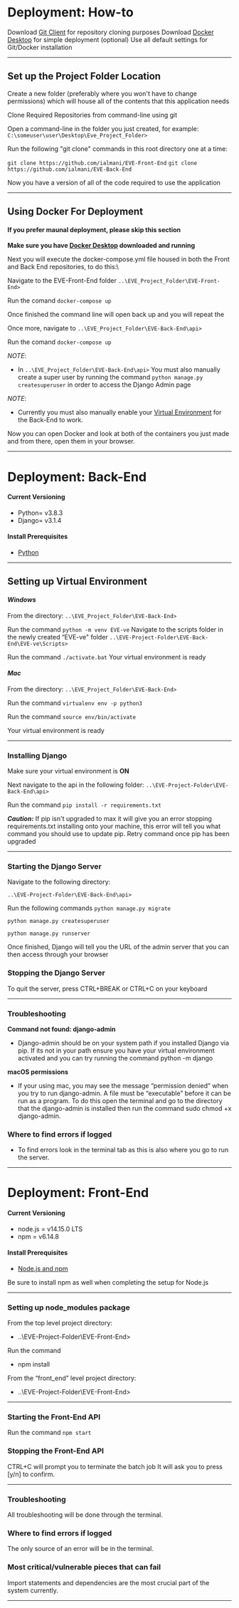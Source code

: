 # Deployment: How-to

Download [Git Client](https://git-scm.com/downloads) for repository cloning purposes
Download [Docker Desktop](https://www.docker.com/products/docker-desktop) for simple deployment (optional)
Use all default settings for Git/Docker installation
___
## Set up the Project Folder Location
Create a new folder (preferably where you won't have to change permissions) which will house all of the contents that this application needs

Clone Required Repositories from command-line using git

Open a command-line in the folder you just created, for example:
``` C:\someuser\user\Desktop\Eve_Project_Folder> ```

Run the following "git clone" commands in this root directory one at a time:

```git clone https://github.com/ialmani/EVE-Front-End```
```git clone https://github.com/ialmani/EVE-Back-End```

Now you have a version of all of the code required to use the application
___
## Using Docker For Deployment 
#### **If you prefer maunal deployment, please skip this section**

**Make sure you have [Docker Desktop](https://www.docker.com/products/docker-desktop) downloaded and running**

Next you will execute the docker-compose.yml file housed in both the Front and Back End repositories, to do this:\

Navigate to the EVE-Front-End folder 
```..\EVE_Project_Folder\EVE-Front-End>```

Run the comand
```docker-compose up```

Once finished the command line will open back up and you will repeat the 

Once more, navigate to 
```..\EVE_Project_Folder\EVE-Back-End\api>```

Run the comand
```docker-compose up```

*NOTE*: 
- In ```..\EVE_Project_Folder\EVE-Back-End\api>``` You must also manually create a super user by running the command 
```python manage.py createsuperuser``` 
in order to access the Django Admin page

*NOTE*: 
- Currently you must also manually enable your [Virtual Environment](https://github.com/ialmani/EVE/blob/master/Documentation/Deployment.md#setting-up-virtual-environment) for the Back-End to work.

Now you can open Docker and look at both of the containers you just made and from there, open them in your browser.
___
# Deployment: Back-End

#### **Current Versioning**
- Python= v3.8.3
- Django= v3.1.4
#### **Install Prerequisites**
- [Python](https://www.python.org/downloads/release/python-383/)
___
## Setting up Virtual Environment 

#### *Windows*

From the directory:
```..\EVE_Project_Folder\EVE-Back-End>```

Run the command
```python -m venv EVE-ve```
Navigate to the scripts folder in the newly created “EVE-ve" folder
```..\EVE-Project-Folder\EVE-Back-End\EVE-ve\Scripts>```

Run the command
```./activate.bat```
Your virtual environment is ready

#### *Mac*
From the directory:
```..\EVE_Project_Folder\EVE-Back-End>```

Run the command
```virtualenv env -p python3```

Run the command
```source env/bin/activate```

Your virtual environment is ready
___
### Installing Django
Make sure your virtual environment is **ON**

Next navigate to the api in the following folder:
```..\EVE-Project-Folder\EVE-Back-End\api>```

Run the command
```pip install -r requirements.txt```

***Caution:*** If pip isn't upgraded to max it will give you an error stopping requirements.txt installing onto your machine, this error will tell you what command you should use to update pip. Retry command once pip has been upgraded
___
### Starting the Django Server
Navigate to the following directory:

```..\EVE-Project-Folder\EVE-Back-End\api>```

Run the following commands
```python manage.py migrate```

```python manage.py createsuperuser```

```python manage.py runserver```

Once finished, Django will tell you the URL of the admin server that you can then access through your browser

### Stopping the Django Server
To quit the server, press CTRL+BREAK or CTRL+C on your keyboard
___
### Troubleshooting
**Command not found: django-admin**
- Django-admin should be on your system path if you installed Django via pip. If its not in your path ensure you have your virtual environment activated and you can try running the command python -m django

**macOS permissions**
- If your using mac, you may see the message “permission denied” when you try to run django-admin. A file must be “executable” before it can be run as a program. To do this open the terminal and go to the directory that the django-admin is installed then run the command sudo chmod +x django-admin.
 
### Where to find errors if logged
- To find errors look in the terminal tab as this is also where you go to run the server.
___
# Deployment: Front-End
#### Current Versioning
- node.js = v14.15.0 LTS
- npm = v6.14.8
#### Install Prerequisites
- [Node.js and npm](https://nodejs.org/en/) 

Be sure to install npm as well when completing the setup for Node.js
___
### Setting up node_modules package
From the top level project directory:
- ..\EVE-Project-Folder\EVE-Front-End>

Run the command
- npm install

From the “front_end” level project directory:
- ..\EVE-Project-Folder\EVE-Front-End>
___

### Starting the Front-End API
Run the command
```npm start```

### Stopping the Front-End API
CTRL+C will prompt you to terminate the batch job
It will ask you to press [y/n] to confirm.

___
### Troubleshooting
All troubleshooting will be done through the terminal.
### Where to find errors if logged
The only source of an error will be in the terminal.

### Most critical/vulnerable pieces that can fail
Import statements and dependencies are the most crucial part of the system currently.
___
